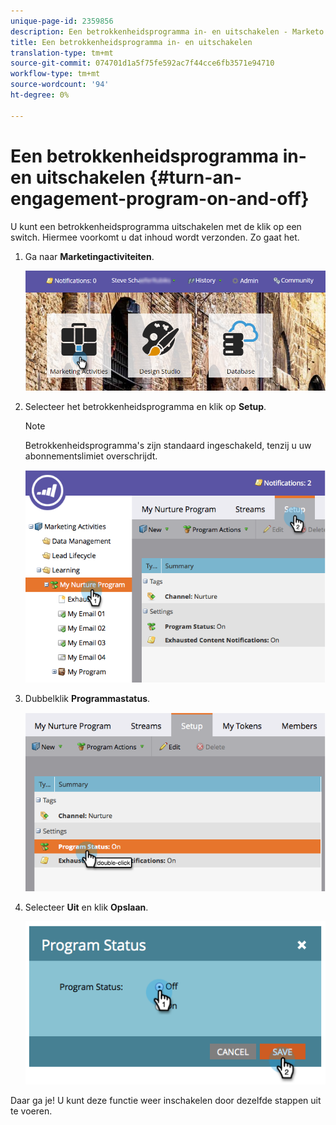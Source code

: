 ```yaml
---
unique-page-id: 2359856
description: Een betrokkenheidsprogramma in- en uitschakelen - Marketo Docs - Productdocumentatie
title: Een betrokkenheidsprogramma in- en uitschakelen
translation-type: tm+mt
source-git-commit: 074701d1a5f75fe592ac7f44cce6fb3571e94710
workflow-type: tm+mt
source-wordcount: '94'
ht-degree: 0%

---
```



# Een betrokkenheidsprogramma in- en uitschakelen {#turn-an-engagement-program-on-and-off}

U kunt een betrokkenheidsprogramma uitschakelen met de klik op een switch. Hiermee voorkomt u dat inhoud wordt verzonden. Zo gaat het.

1. Ga naar **Marketingactiviteiten**.

   ![](assets/login-marketing-activities.png)

1. Selecteer het betrokkenheidsprogramma en klik op **Setup**.

   >[!NOTE]
   >
   >Betrokkenheidsprogramma&#39;s zijn standaard ingeschakeld, tenzij u uw abonnementslimiet overschrijdt.

   ![](assets/image2014-9-15-17-3a14-3a56.png)

1. Dubbelklik **Programmastatus**.

   ![](assets/image2014-9-15-17-3a14-3a59.png)

1. Selecteer **Uit** en klik **Opslaan**.

   ![](assets/image2014-9-15-17-3a15-3a2.png)

Daar ga je! U kunt deze functie weer inschakelen door dezelfde stappen uit te voeren.
